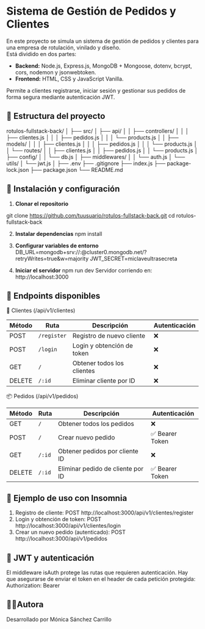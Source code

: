 # Sistema de Gestión de Pedidos y Clientes

En este proyecto se simula un sistema de gestión de pedidos y clientes para una empresa de rotulación, vinilado y diseño.  
Está dividido en dos partes:

- **Backend:** Node.js, Express.js, MongoDB + Mongoose, dotenv, bcrypt, cors, nodemon y jsonwebtoken.
- **Frontend:** HTML, CSS y JavaScript Vanilla.

Permite a clientes registrarse, iniciar sesión y gestionar sus pedidos de forma segura mediante autenticación JWT.


## 📁 Estructura del proyecto

rotulos-fullstack-back/
│
├── src/
│ ├── api/
│ │ ├── controllers/
│ │ │ ├── clientes.js
│ │ │ ├── pedidos.js
│ │ │ └── products.js
│ │ ├── models/
│ │ │ ├── clientes.js
│ │ │ ├── pedidos.js
│ │ │ └── products.js
│ │ └── routes/
│ │ ├── clientes.js
│ │ ├── pedidos.js
│ │ └── products.js
│ ├── config/
│ │ └── db.js
│ ├── middlewares/
│ │ └── auth.js
│ └── utils/
│ └── jwt.js
│
├── .env
├── .gitignore
├── index.js
├── package-lock.json
├── package.json
└── README.md


## 🔧 Instalación y configuración

1. **Clonar el repositorio**

git clone https://github.com/tuusuario/rotulos-fullstack-back.git
cd rotulos-fullstack-back

2. **Instalar dependencias**
npm install

3. **Configurar variables de entorno**
DB_URL=mongodb+srv://<usuario>:<password>@cluster0.mongodb.net/?retryWrites=true&w=majority
JWT_SECRET=miclaveultrasecreta

4. **Iniciar el servidor**
npm run dev
Servidor corriendo en: http://localhost:3000

## 🧩 Endpoints disponibles

🔐 Clientes (/api/v1/clientes)

| Método | Ruta        | Descripción                | Autenticación |
| ------ | ----------- | -------------------------- | ------------- |
| POST   | `/register` | Registro de nuevo cliente  | ❌             |
| POST   | `/login`    | Login y obtención de token | ❌             |
| GET    | `/`         | Obtener todos los clientes | ❌             |
| DELETE | `/:id`      | Eliminar cliente por ID    | ❌             |

📦 Pedidos (/api/v1/pedidos)

| Método | Ruta   | Descripción                       | Autenticación  |
| ------ | ------ | --------------------------------- | -------------- |
| GET    | `/`    | Obtener todos los pedidos         | ❌              |
| POST   | `/`    | Crear nuevo pedido                | ✅ Bearer Token |
| GET    | `/:id` | Obtener pedidos por cliente ID    | ❌              |
| DELETE | `/:id` | Eliminar pedido de cliente por ID | ✅ Bearer Token |

## 🧪 Ejemplo de uso con Insomnia
1. Registro de cliente: POST http://localhost:3000/api/v1/clientes/register
2. Login y obtención de token: POST http://localhost:3000/api/v1/clientes/login
3. Crear un nuevo pedido (autenticado): POST http://localhost:3000/api/v1/pedidos

## 🔐 JWT y autenticación
El middleware isAuth protege las rutas que requieren autenticación.
Hay que asegurarse de enviar el token en el header de cada petición protegida: Authorization: Bearer <token>

## 👩‍💻Autora
Desarrollado por Mónica Sánchez Carrillo

